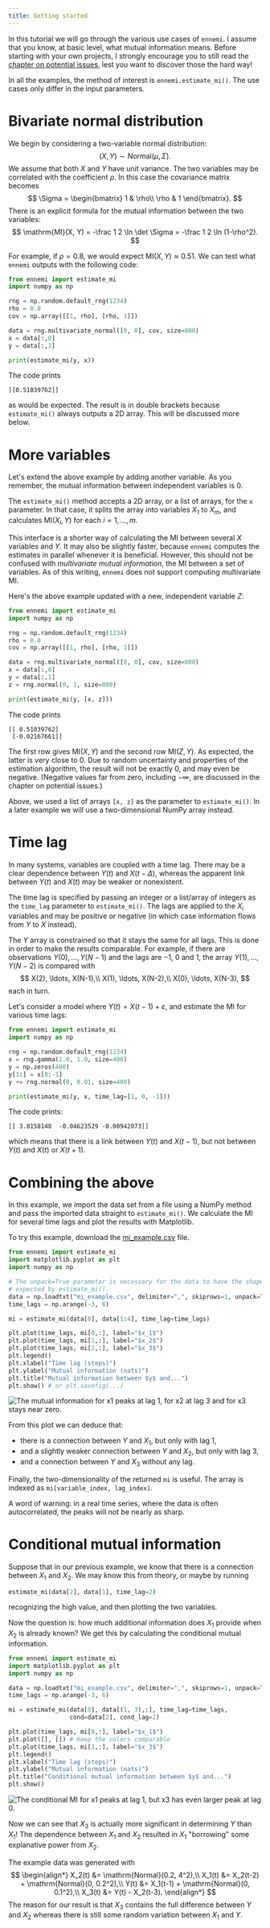 ```yaml
---
title: Getting started
---
```


In this tutorial we will go through the various use cases of `ennemi`.
I assume that you know, at basic level, what mutual information means.
Before starting with your own projects, I strongly encourage you to still
read the [chapter on potential issues](potential-issues.md),
lest you want to discover those the hard way!

In all the examples, the method of interest is `ennemi.estimate_mi()`.
The use cases only differ in the input parameters.



# Bivariate normal distribution

We begin by considering a two-variable normal distribution:
$$
(X, Y) \sim \mathrm{Normal}(\mu, \Sigma).
$$
We assume that both $X$ and $Y$ have unit variance.
The two variables may be correlated with the coefficient $\rho$.
In this case the covariance matrix becomes
$$
\Sigma = \begin{bmatrix}
1 & \rho\\
\rho & 1
\end{bmatrix}.
$$
There is an explicit formula for the mutual information between the two variables:
$$
\mathrm{MI}(X, Y) = -\frac 1 2 \ln \det \Sigma = -\frac 1 2 \ln (1-\rho^2).
$$

For example, if $\rho = 0.8$, we would expect $\mathrm{MI}(X, Y) \approx 0.51$.
We can test what `ennemi` outputs with the following code:
```python
from ennemi import estimate_mi
import numpy as np

rng = np.random.default_rng(1234)
rho = 0.8
cov = np.array([[1, rho], [rho, 1]])

data = rng.multivariate_normal([0, 0], cov, size=800)
x = data[:,0]
y = data[:,1]

print(estimate_mi(y, x))
```

The code prints
```
[[0.51039762]]
```
as would be expected.
The result is in double brackets because `estimate_mi()` always outputs a 2D array.
This will be discussed more below.



# More variables

Let's extend the above example by adding another variable.
As you remember, the mutual information between independent variables is 0.

The `estimate_mi()` method accepts a 2D array, or a list of arrays, for the `x` parameter.
In that case, it splits the array into variables $X_1$ to $X_m$,
and calculates $\mathrm{MI}(X_i, Y)$ for each $i = 1, \ldots, m$.

This interface is a shorter way of calculating the MI between several
$X$ variables and $Y$.
It may also be slightly faster, because `ennemi` computes the estimates
in parallel whenever it is beneficial.
However, this should not be confused with _multivariate mutual information_,
the MI between a set of variables.
As of this writing, `ennemi` does not support computing multivariate MI.

Here's the above example updated with a new, independent variable $Z$:
```python
from ennemi import estimate_mi
import numpy as np

rng = np.random.default_rng(1234)
rho = 0.8
cov = np.array([[1, rho], [rho, 1]])

data = rng.multivariate_normal([0, 0], cov, size=800)
x = data[:,0]
y = data[:,1]
z = rng.normal(0, 1, size=800)

print(estimate_mi(y, [x, z]))
```

The code prints
```
[[ 0.51039762]
 [-0.02167661]]
```
The first row gives $\mathrm{MI}(X, Y)$ and the second row $\mathrm{MI}(Z, Y)$.
As expected, the latter is very close to $0$.
Due to random uncertainty and properties of the estimation algorithm,
the result will not be exactly 0, and may even be negative.
(Negative values far from zero, including $-\infty$, are discussed in the chapter
on potential issues.)

Above, we used a list of arrays `[x, z]` as the parameter to `estimate_mi()`.
In a later example we will use a two-dimensional NumPy array instead.



# Time lag

In many systems, variables are coupled with a time lag.
There may be a clear dependence between $Y(t)$ and $X(t-\Delta)$,
whereas the apparent link between $Y(t)$ and $X(t)$ may be weaker or nonexistent.

The time lag is specified by passing an integer or a list/array of integers as
the `time_lag` parameter to `estimate_mi()`.
The lags are applied to the $X_i$ variables and may be positive or negative
(in which case information flows from $Y$ to $X$ instead).

The $Y$ array is constrained so that it stays the same for all lags.
This is done in order to make the results comparable.
For example, if there are observations $Y(0), \ldots, Y(N-1)$
and the lags are $-1$, $0$ and $1$,
the array $Y(1), \ldots, Y(N-2)$ is compared with
$$
X(2), \ldots, X(N-1),\\
X(1), \ldots, X(N-2),\\
X(0), \ldots, X(N-3),
$$
each in turn.

Let's consider a model where $Y(t) = X(t-1) + \varepsilon$,
and estimate the MI for various time lags:
```python
from ennemi import estimate_mi
import numpy as np

rng = np.random.default_rng(1234)
x = rng.gamma(1.0, 1.0, size=400)
y = np.zeros(400)
y[1:] = x[0:-1]
y += rng.normal(0, 0.01, size=400)

print(estimate_mi(y, x, time_lag=[1, 0, -1]))
```

The code prints:
```
[[ 3.8158148  -0.04623529 -0.00942073]]
```
which means that there is a link between $Y(t)$ and $X(t-1)$, but not
between $Y(t)$ and $X(t)$ or $X(t+1)$.



# Combining the above

In this example, we import the data set from a file using a NumPy method
and pass the imported data straight to `estimate_mi()`.
We calculate the MI for several time lags and plot the results with Matplotlib.

To try this example, download the [mi_example.csv](mi_example.csv) file.

```python
from ennemi import estimate_mi
import matplotlib.pyplot as plt
import numpy as np

# The unpack=True parameter is necessary for the data to have the shape
# expected by estimate_mi().
data = np.loadtxt("mi_example.csv", delimiter=",", skiprows=1, unpack=True)
time_lags = np.arange(-3, 6)

mi = estimate_mi(data[0], data[1:4], time_lag=time_lags)

plt.plot(time_lags, mi[0,:], label="$x_1$")
plt.plot(time_lags, mi[1,:], label="$x_2$")
plt.plot(time_lags, mi[2,:], label="$x_3$")
plt.legend()
plt.xlabel("Time lag (steps)")
plt.ylabel("Mutual information (nats)")
plt.title("Mutual information between $y$ and...")
plt.show() # or plt.savefig(...)
```

![The mutual information for x1 peaks at lag 1, for x2 at lag 3 and for x3 stays near zero.](example_mi_plot.png)

From this plot we can deduce that:
- there is a connection between $Y$ and $X_1$, but only with lag 1,
- and a slightly weaker connection between $Y$ and $X_2$, but only with lag 3,
- and a connection between $Y$ and $X_3$ without any lag.

Finally, the two-dimensionality of the returned `mi` is useful.
The array is indexed as `mi[variable_index, lag_index]`.

A word of warning: in a real time series, where the data is often autocorrelated,
the peaks will not be nearly as sharp.



# Conditional mutual information

Suppose that in our previous example, we know that there is a connection
between $X_1$ and $X_2$.
We may know this from theory, or maybe by running
```python
estimate_mi(data[2], data[1], time_lag=2)
```
recognizing the high value, and then plotting the two variables.

Now the question is: how much additional information does $X_1$ provide when
$X_2$ is already known?
We get this by calculating the conditional mutual information.

```python
from ennemi import estimate_mi
import matplotlib.pyplot as plt
import numpy as np

data = np.loadtxt("mi_example.csv", delimiter=",", skiprows=1, unpack=True)
time_lags = np.arange(-3, 6)

mi = estimate_mi(data[0], data[(1, 3),:], time_lag=time_lags,
                 cond=data[2], cond_lag=2)

plt.plot(time_lags, mi[0,:], label="$x_1$")
plt.plot([], []) # Keep the colors comparable
plt.plot(time_lags, mi[1,:], label="$x_3$")
plt.legend()
plt.xlabel("Time lag (steps)")
plt.ylabel("Mutual information (nats)")
plt.title("Conditional mutual information between $y$ and...")
plt.show()
```

![The conditional MI for x1 peaks at lag 1, but x3 has even larger peak at lag 0.](example_cmi_plot.png)

Now we can see that $X_3$ is actually more significant in determining $Y$ than $X_1$!
The dependence between $X_1$ and $X_2$ resulted in $X_1$ "borrowing"
some explanative power from $X_2$.

The example data was generated with
$$
\begin{align*}
X_2(t) &= \mathrm{Normal}(0.2, 4^2),\\
X_1(t) &= X_2(t-2) + \mathrm{Normal}(0, 0.2^2),\\
Y(t) &= X_1(t-1) + \mathrm{Normal}(0, 0.1^2),\\
X_3(t) &= Y(t) - X_2(t-3).
\end{align*}
$$
The reason for our result is that $X_3$ contains the full difference between
$Y$ and $X_2$ whereas there is still some random variation between $X_1$ and $Y$.
